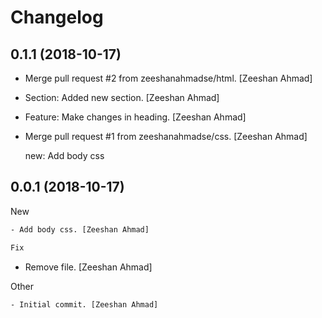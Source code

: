 Changelog
=========


0.1.1 (2018-10-17)
------------------
- Merge pull request #2 from zeeshanahmadse/html. [Zeeshan Ahmad]
- Section: Added new section. [Zeeshan Ahmad]
- Feature: Make changes in heading. [Zeeshan Ahmad]
- Merge pull request #1 from zeeshanahmadse/css. [Zeeshan Ahmad]

  new: Add body css


0.0.1 (2018-10-17)
------------------

New
~~~1
- Add body css. [Zeeshan Ahmad]

Fix
~~~
- Remove file. [Zeeshan Ahmad]

Other
~~~~~
- Initial commit. [Zeeshan Ahmad]